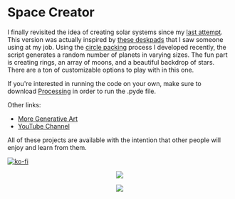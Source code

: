 # Space Creator

I finally revisited the idea of creating solar systems since my [last attempt](https://github.com/erdavids/Generative-Space-System). This version was actually inspired by [these deskpads](https://novelkeys.xyz/products/godspeed-deskpads) that I saw someone using at my job. Using the [circle packing](https://github.com/erdavids/Circle-Packing) process I developed recently, the script generates a random number of planets in varying sizes. The fun part is creating rings, an array of moons, and a beautiful backdrop of stars. There are a ton of customizable options to play with in this one.

If you're interested in running the code on your own, make sure to download [Processing](https://www.processing.org) in order to run the .pyde file.

Other links:
- [More Generative Art](https://github.com/erdavids/Generative-Art)
- [YouTube Channel](https://www.youtube.com/channel/UCUrmX3SvpPerq-KAfGBrgGQ)

All of these projects are available with the intention that other people will enjoy and learn from them.

[![ko-fi](https://www.ko-fi.com/img/githubbutton_sm.svg)](https://ko-fi.com/A0A6YGXL)

<p align="center"><img src="https://github.com/erdavids/Space-Creator/blob/master/Favorites/test.png"></p>

<p align="center"><img src="https://github.com/erdavids/Space-Creator/blob/master/Favorites/test-other.png"></p>
